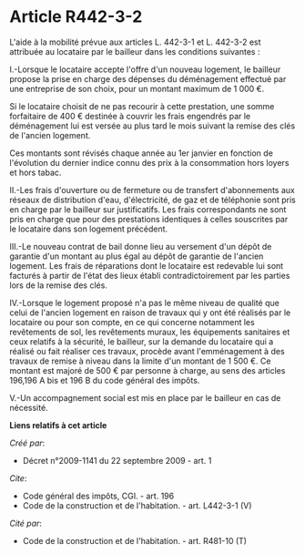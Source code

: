 # Article R442-3-2

L'aide à la mobilité prévue aux articles L. 442-3-1 et L. 442-3-2 est attribuée au locataire par le bailleur dans les
conditions suivantes : 

I.-Lorsque le locataire accepte l'offre d'un nouveau logement, le bailleur propose la prise en charge des dépenses du
déménagement effectué par une entreprise de son choix, pour un montant maximum de 1 000 €. 

Si le locataire choisit de ne pas recourir à cette prestation, une somme forfaitaire de 400 € destinée à couvrir les frais
engendrés par le déménagement lui est versée au plus tard le mois suivant la remise des clés de l'ancien logement. 

Ces montants sont révisés chaque année au 1er janvier en fonction de l'évolution du dernier indice connu des prix à la
consommation hors loyers et hors tabac. 

II.-Les frais d'ouverture ou de fermeture ou de transfert d'abonnements aux réseaux de distribution d'eau, d'électricité, de
gaz et de téléphonie sont pris en charge par le bailleur sur justificatifs. Les frais correspondants ne sont pris en charge
que pour des prestations identiques à celles souscrites par le locataire dans son logement précédent. 

III.-Le nouveau contrat de bail donne lieu au versement d'un dépôt de garantie d'un montant au plus égal au dépôt de garantie
de l'ancien logement. Les frais de réparations dont le locataire est redevable lui sont facturés à partir de l'état des lieux
établi contradictoirement par les parties lors de la remise des clés. 

IV.-Lorsque le logement proposé n'a pas le même niveau de qualité que celui de l'ancien logement en raison de travaux qui y
ont été réalisés par le locataire ou pour son compte, en ce qui concerne notamment les revêtements de sol, les revêtements
muraux, les équipements sanitaires et ceux relatifs à la sécurité, le bailleur, sur la demande du locataire qui a réalisé ou
fait réaliser ces travaux, procède avant l'emménagement à des travaux de remise à niveau dans la limite d'un montant de 1 500
€. Ce montant est majoré de 500 € par personne à charge, au sens des articles 196,196 A bis et 196 B du code général des
impôts. 

V.-Un accompagnement social est mis en place par le bailleur en cas de nécessité.

**Liens relatifs à cet article**

_Créé par_:

  - Décret n°2009-1141 du 22 septembre 2009 - art. 1

_Cite_:

  - Code général des impôts, CGI. - art. 196
  - Code de la construction et de l'habitation. - art. L442-3-1 (V)

_Cité par_:

  - Code de la construction et de l'habitation. - art. R481-10 (T)
